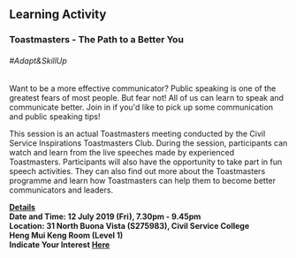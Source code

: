 <!-- ---
title: 'Learning Festival 1-19 July 2019'
permalink: /events/learning-journeys/event-details/la_toastmastersbetteryou/
breadcrumb: 'Learning Activity'

--- -->


## Learning Activity
### Toastmasters - The Path to a Better You

###### _#Adapt&SkillUp_ 

Want to be a more effective communicator? Public speaking is one of the greatest fears of most people. But fear not! All of us can learn to speak and communicate better. Join in if you'd like to pick up some communication and public speaking tips! 

This session is an actual Toastmasters meeting conducted by the Civil Service Inspirations Toastmasters Club. During the session, participants can watch and learn from the live speeches made by experienced Toastmasters. Participants will also have the opportunity to take part in fun speech activities. They can also find out more about the Toastmasters programme and learn how Toastmasters can help them to become better communicators and leaders. 

<b><u>Details</u><br>
**Date and Time: 12 July 2019 (Fri), 7.30pm - 9.45pm** <br>
**Location: 31 North Buona Vista (S275983), Civil Service College <br>Heng Mui Keng Room (Level 1)** <br>
**Indicate Your Interest [Here](https://www.eventbrite.sg/e/toastmasters-the-path-to-a-better-you-tickets-63365666414)** 
